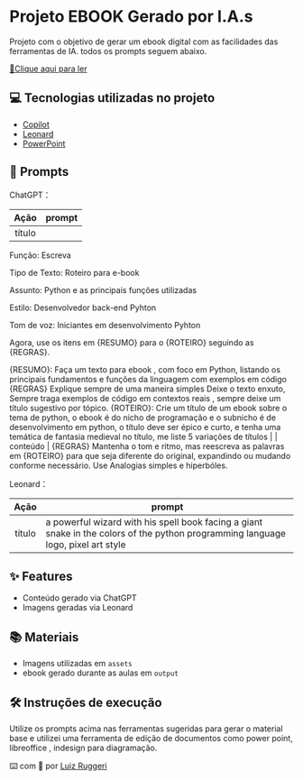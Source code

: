 # Projeto EBOOK Gerado por I.A.s

Projeto com o objetivo de gerar um ebook digital com as facilidades das ferramentas de IA. todos os prompts
seguem abaixo.

<a href="https://github.com/LGRuggeri/Projeto_ebook_DIO" title="View PDF now"> 📕Clique aqui para ler</a>

## 💻 Tecnologias utilizadas no projeto

- [Copilot](https://copilot.microsoft.com/) 
- [Leonard](https://leonardo.ai/)
- [PowerPoint](https://www.microsoft.com/en/microsoft-365/powerpoint)

## 🧠 Prompts


ChatGPT：

|   Ação   | prompt                                                                                                                                                                                                                                                                         |
| :------: | ------------------------------------------------------------------------------------------------------------------------------------------------------------------------------------------------------------------------------------------------------------------------------ |
|  título  | 
Função: Escreva

Tipo de Texto: Roteiro para e-book

Assunto: Python e as principais funções utilizadas

Estilo: Desenvolvedor back-end Pyhton 

Tom de voz: Iniciantes em desenvolvimento Pyhton

Agora, use os itens em {RESUMO} para o {ROTEIRO} seguindo as {REGRAS}.

{RESUMO}: Faça um texto para ebook , com foco em Python, listando os principais fundamentos e funções da linguagem com exemplos em código {REGRAS} Explique sempre de uma maneira simples Deixe o texto enxuto, Sempre traga exemplos de código em contextos reais , sempre deixe um título sugestivo por tópico.
{ROTEIRO}: Crie um título de um ebook sobre o tema de python, o ebook é do nicho de programação e o subnicho é de desenvolvimento em python, o título deve ser épico e curto, e tenha uma temática de fantasia medieval no título, me liste 5 variações de títulos                                                       |
| conteúdo | 
{REGRAS}
Mantenha o tom e ritmo, mas reescreva  as palavras em {ROTEIRO} para que seja diferente do original, expandindo ou mudando conforme necessário.
Use Analogias simples e hiperbóles.


Leonard：

|  Ação  | prompt                                                                                 |
| :----: | -------------------------------------------------------------------------------------- |
| título | a powerful wizard with his spell book facing a giant snake in the colors of the python       programming language logo, pixel art style | a powerful wizard with his spell book facing a giant snake in the colors of the python programming language logo, pixel art style

## ✨ Features

- Conteúdo gerado via ChatGPT
- Imagens geradas via Leonard

## 📚 Materiais

- Imagens utilizadas em `assets`
- ebook gerado durante as aulas em `output`

## 🛠️ Instruções de execução

Utilize os prompts acima nas ferramentas sugeridas para gerar o material base e utilizei uma ferramenta de edição de documentos como power point, libreoffice , indesign para diagramação.


⌨️ com 💜 por [Luiz Ruggeri](https://github.com/LGRuggeri)